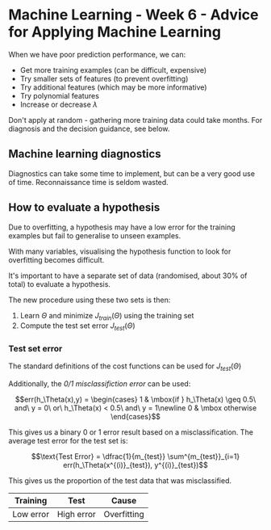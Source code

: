 # Machine Learning - Week 6 - Advice for Applying Machine Learning

When we have poor prediction performance, we can:

* Get more training examples (can be difficult, expensive)
* Try smaller sets of features (to prevent overfitting)
* Try additional features (which may be more informative)
* Try polynomial features
* Increase or decrease $\lambda$

Don't apply at random - gathering more training data could take months. For diagnosis and the decision guidance, see below.

## Machine learning diagnostics

Diagnostics can take some time to implement, but can be a very good use of time. Reconnaissance time is seldom wasted.


## How to evaluate a hypothesis

Due to overfitting, a hypothesis may have a low error for the training examples but fail to generalise to unseen examples. 

With many variables, visualising the hypothesis function to look for overfitting becomes difficult.

It's important to have a separate set of data (randomised, about 30% of total) to evaluate a hypothesis. 

The new procedure using these two sets is then:

1. Learn $\Theta$ and minimize $J_{train}(\Theta)$ using the training set
2. Compute the test set error $J_{test}(\Theta)$

### Test set error

The standard definitions of the cost functions can be used for $J_{test}(\Theta)$

Additionally, the *0/1 misclassifiction error* can be used:

$$err(h_\Theta(x),y) = \begin{cases} 1 & \mbox{if } h_\Theta(x) \geq 0.5\ and\ y = 0\ or\ h_\Theta(x) < 0.5\ and\ y = 1\newline 0 & \mbox otherwise \end{cases}$$

This gives us a binary 0 or 1 error result based on a misclassification. The average test error for the test set is:

$$\text{Test Error} = \dfrac{1}{m_{test}} \sum^{m_{test}}_{i=1} err(h_\Theta(x^{(i)}_{test}), y^{(i)}_{test})$$

This gives us the proportion of the test data that was misclassified.


| Training | Test | Cause | 
|----------|------|-------|
| Low error| High error| Overfitting|



[//]: #speeling (check)
